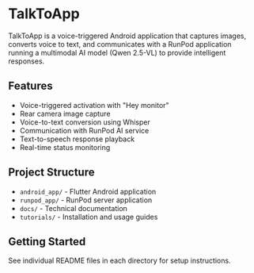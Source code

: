# TalkToApp

TalkToApp is a voice-triggered Android application that captures images, converts voice to text, and communicates with a RunPod application running a multimodal AI model (Qwen 2.5-VL) to provide intelligent responses.

## Features
- Voice-triggered activation with "Hey monitor"
- Rear camera image capture
- Voice-to-text conversion using Whisper
- Communication with RunPod AI service
- Text-to-speech response playback
- Real-time status monitoring

## Project Structure
- `android_app/` - Flutter Android application
- `runpod_app/` - RunPod server application
- `docs/` - Technical documentation
- `tutorials/` - Installation and usage guides

## Getting Started
See individual README files in each directory for setup instructions.
